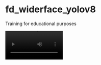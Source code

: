 # fd_widerface_yolov8
Training for educational purposes

<video src='[your URL here](https://github.com/sivakornchong/fd_widerface_yolov8/blob/main/prototype.mp4)https://github.com/sivakornchong/fd_widerface_yolov8/blob/main/prototype.mp4' width=180/>
